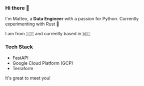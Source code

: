 ### Hi there 👋

I'm Matteo, a **Data Engineer** with a passion for Python. Currently experimenting with Rust 🦀 

I am from 🇮🇹 and currently based in 🇳🇱

### Tech Stack

- FastAPI
- Google Cloud Platform (GCP)
- Terraform

It's great to meet you!

